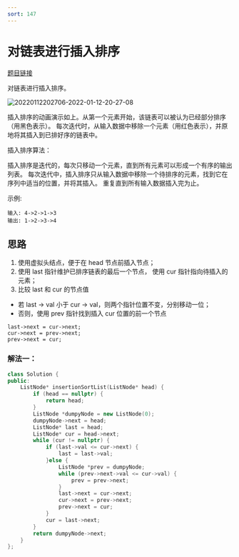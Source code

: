 ```yaml
---
sort: 147
---
```

# 对链表进行插入排序

[题目链接](https://leetcode-cn.com/problems/insertion-sort-list/)


对链表进行插入排序。

![20220112202706-2022-01-12-20-27-08](https://cdn.jsdelivr.net/gh/ironartisan/picRepo/20220112202706-2022-01-12-20-27-08.png)

插入排序的动画演示如上。从第一个元素开始，该链表可以被认为已经部分排序（用黑色表示）。
每次迭代时，从输入数据中移除一个元素（用红色表示），并原地将其插入到已排好序的链表中。

插入排序算法：

插入排序是迭代的，每次只移动一个元素，直到所有元素可以形成一个有序的输出列表。
每次迭代中，插入排序只从输入数据中移除一个待排序的元素，找到它在序列中适当的位置，并将其插入。
重复直到所有输入数据插入完为止。


示例:
```
输入: 4->2->1->3
输出: 1->2->3->4
```


## 思路

1. 使用虚拟头结点，便于在 head 节点前插入节点；
2. 使用 last 指针维护已排序链表的最后一个节点， 使用 cur 指针指向待插入的元素；
3. 比较 last 和 cur 的节点值
  * 若 last -> val 小于 cur -> val，则两个指针位置不变，分别移动一位；
  * 否则，使用 prev 指针找到插入 cur 位置的前一个节点

```
last->next = cur->next;
cur->next = prev->next;
prev->next = cur;
```

### 解法一：

```c++
class Solution {
public:
    ListNode* insertionSortList(ListNode* head) {
        if (head == nullptr) {
            return head;
        }
        ListNode *dumpyNode = new ListNode(0);
        dumpyNode->next = head;
        ListNode* last = head;
        ListNode* cur = head->next;
        while (cur != nullptr) {
            if (last->val <= cur->next) {
                last = last->val;
            }else {
                ListNode *prev = dumpyNode;
                while (prev->next->val <= cur->val) {
                    prev = prev->next;
                }
                last->next = cur->next;
                cur->next = prev->next;
                prev->next = cur;
            }
            cur = last->next;
        }
        return dumpyNode->next;
    }
};
```

